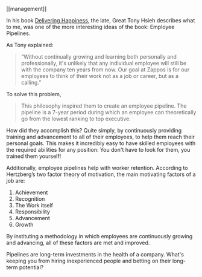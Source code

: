 ---
---

[[management]]


In his book [Delivering Happiness](https://www.amazon.com/Delivering-Happiness-Profits-Passion-Purpose/dp/0446576220), the late, Great Tony Hsieh describes what to me, was one of the more interesting ideas of the book: Employee Pipelines.

As Tony explained:

> “Without continually growing and learning both personally and professionally, it's unlikely that any individual employee will still be with the company ten years from now. Our goal at Zappos is for our employees to think of their work not as a job or career, but as a calling.”

To solve this problem, 

>This philosophy inspired them to create an employee pipeline. The pipeline is a 7-year period during which an employee can theoretically go from the lowest ranking to top executive.

How did they accomplish this? Quite simply, by continuously providing training and advancement to all of their employees, to help them reach their personal goals.
This makes it incredibly easy to have skilled employees with the required abilities for any position: You don't have to look for them, you trained them yourself!

Additionally, employee pipelines help with worker retention. According to Hertzberg’s two factor theory of motivation, the main motivating factors of a job are:

1. Achievement
2. Recognition
3. The Work itself
4. Responsibility
5. Advancement
6. Growth

By instituting a methodology in which employees are continuously growing and advancing, all of these factors are met and improved.

Pipelines are long-term investments in the health of a company. What's keeping you from hiring inexperienced people and betting on their long-term potential?
